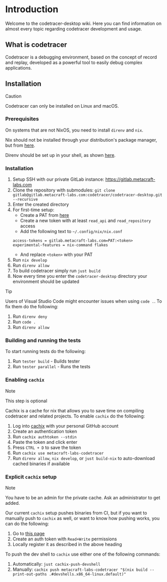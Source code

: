 # Introduction

Welcome to the codetracer-desktop wiki. Here you can find information on almost every topic
regarding codetracer development and usage.

## What is codetracer
Codetracer is a debugging environment, based on the concept of record and replay, developed as a powerful tool to easily
debug complex applications.

## Installation
> [!CAUTION]
> Codetracer can only be installed on Linux and macOS.

### Prerequisites
On systems that are not NixOS, you need to install `direnv` and `nix`.

Nix should not be installed through your distribution's package manager, but from [here](https://nixos.org/download/).

Direnv should be set up in your shell, as shown [here](https://direnv.net/docs/hook.html).

### Installation
1. Setup SSH with our private GitLab instance: <https://gitlab.metacraft-labs.com>
1. Clone the repository with submodules: `git clone gitlab@gitlab.metacraft-labs.com:codetracer/codetracer-desktop.git --recursive`
1. Enter the created directory
1. For first-time setup:
   - Create a PAT from [here](https://gitlab.metacraft-labs.com/-/user_settings/personal_access_tokens)
   - Create a new token with at least `read_api` and `read_repository` access
   - Add the following text to `~/.config/nix/nix.conf`
   ```
   access-tokens = gitlab.metacraft-labs.com=PAT:<token>
   experimental-features = nix-command flakes
   ```
   - And replace `<token>` with your PAT
1. Run `nix develop`
1. Run `direnv allow`
1. To build codetracer simply run `just build`
1. Now every time you enter the `codetracer-desktop` directory your environment should be updated

<!-- Question: Is an access token required for GitHub right now? It might be needed if we use the GitHub API more than a couple of times a second
TODO:
1. Change repository URL
1. Remove references to GitLab
-->


> [!TIP]
> Users of Visual Studio Code might encounter issues when using `code .`. To fix them do the following:
> 1. Run `direnv deny`
> 1. Run `code .`
> 1. Run `direnv allow`

### Building and running the tests
To start running tests do the following:

1. Run `tester build` - Builds tester
1. Run `tester parallel` - Runs the tests

### Enabling `cachix`
> [!NOTE]
> This step is optional

<!-- TODO: Scrap or completely rewrite the cachix instructions for end users. Alternatively, make this an internal developer guide -->

Cachix is a cache for nix that allows you to save time on compiling codetracer and related projects. To enable `cachix` do the following:

1. Log into [cachix](https://www.cachix.org/) with your personal GitHub account
1. Create an authentication token
1. Run `cachix authtoken --stdin`
1. Paste the token and click enter
1. Press `CTRL + D` to save the token
1. Run `cachix use metacraft-labs-codetracer`
1. Run `direnv allow`, `nix develop`, or `just build-nix` to auto-download cached binaries if available

### Explicit `cachix` setup
> [!NOTE]
> You have to be an admin for the private cache. Ask an administrator to get added.

Our current `cachix` setup pushes binaries from CI, but if you want to manually push to `cachix` as well, or want to know how pushing works, you can do the following:

1. Go to [this page](https://app.cachix.org/organization/metacraft-labs/cache/metacraft-labs-codetracer/settings/authtokens)
1. Create an auth token with `Read+Write` permissions
1. Locally register it as described in the above heading

To push the dev shell to `cachix` use either one of the following commands:

1. Automatically: `just cachix-push-devshell`
1. Manually: `cachix push metacraft-labs-codetracer "$(nix build --print-out-paths .#devshells.x86_64-linux.default)"`

